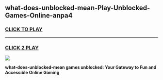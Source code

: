 
## what-does-unblocked-mean-Play-Unblocked-Games-Online-anpa4
<h3>
<a href="https://premium76.site?title=what-does-unblocked-mean&ref=25A">CLICK TO PLAY</a></h3>
<hr>

<h3>
<a href="https://premium76.site?title=what-does-unblocked-mean&ref=25A">CLICK 2 PLAY</a>
  
</h3>

<a href="https://premium76.site?title=what-does-unblocked-mean&ref=25A"><img src="https://clearcache.store/games.png"></a>


**what-does-unblocked-mean games unblocked: Your Gateway to Fun and Accessible Online Gaming**
